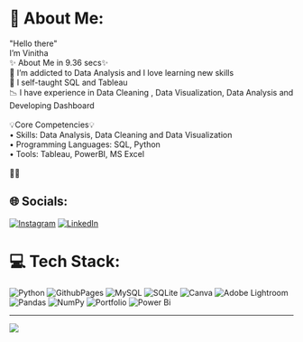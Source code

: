 # 💫 About Me:
"Hello there"<br> I’m Vinitha<br>✨ About Me in 9.36 secs✨<br>👀 I’m addicted to Data Analysis and I love learning new skills<br>🌱 I self-taught SQL and Tableau<br>📉 I have experience in Data Cleaning , Data Visualization, Data Analysis and Developing Dashboard <br><br>💡Core Competencies💡<br>       •	Skills: Data Analysis, Data Cleaning and Data Visualization<br>       •	Programming Languages: SQL, Python<br>       •	Tools: Tableau, PowerBI, MS Excel<br><br>🔭🌱

## 🌐 Socials:
[![Instagram](https://img.shields.io/badge/Instagram-%23E4405F.svg?logo=Instagram&logoColor=white)](https://instagram.com/sydney_via_sony) [![LinkedIn](https://img.shields.io/badge/LinkedIn-%230077B5.svg?logo=linkedin&logoColor=white)](https://linkedin.com/in/vinitha-1997/) 

# 💻 Tech Stack:
![Python](https://img.shields.io/badge/python-3670A0?style=flat&logo=python&logoColor=ffdd54) ![GithubPages](https://img.shields.io/badge/github%20pages-121013?style=flat&logo=github&logoColor=white) ![MySQL](https://img.shields.io/badge/mysql-%2300000f.svg?style=flat&logo=mysql&logoColor=white) ![SQLite](https://img.shields.io/badge/sqlite-%2307405e.svg?style=flat&logo=sqlite&logoColor=white) ![Canva](https://img.shields.io/badge/Canva-%2300C4CC.svg?style=flat&logo=Canva&logoColor=white) ![Adobe Lightroom](https://img.shields.io/badge/Adobe%20Lightroom-31A8FF.svg?style=flat&logo=Adobe%20Lightroom&logoColor=white) ![Pandas](https://img.shields.io/badge/pandas-%23150458.svg?style=flat&logo=pandas&logoColor=white) ![NumPy](https://img.shields.io/badge/numpy-%23013243.svg?style=flat&logo=numpy&logoColor=white) ![Portfolio](https://img.shields.io/badge/Portfolio-%23000000.svg?style=flat&logo=firefox&logoColor=#FF7139) ![Power Bi](https://img.shields.io/badge/power_bi-F2C811?style=flat&logo=powerbi&logoColor=black)

---
[![](https://visitcount.itsvg.in/api?id=vinitha-sampath&icon=0&color=12)](https://visitcount.itsvg.in)

<!-- Proudly created with GPRM ( https://gprm.itsvg.in ) -->
